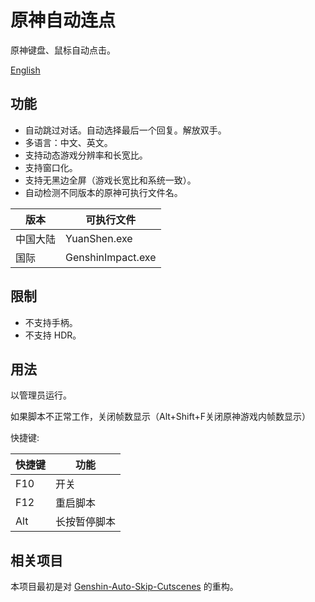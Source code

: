 # 原神自动连点

原神键盘、鼠标自动点击。

[English](README.md)

## 功能

- 自动跳过对话。自动选择最后一个回复。解放双手。
- 多语言：中文、英文。
- 支持动态游戏分辨率和长宽比。
- 支持窗口化。
- 支持无黑边全屏（游戏长宽比和系统一致）。
- 自动检测不同版本的原神可执行文件名。

| 版本 | 可执行文件 |
| ------- | --- |
| 中国大陆 | YuanShen.exe |
| 国际 | GenshinImpact.exe |

## 限制

- 不支持手柄。
- 不支持 HDR。

## 用法

以管理员运行。

如果脚本不正常工作，关闭帧数显示（Alt+Shift+F关闭原神游戏内帧数显示）

快捷键:

| 快捷键 | 功能 |
| -------- | -------- |
| F10 | 开关 |
| F12 | 重启脚本 |
| Alt | 长按暂停脚本 |

## 相关项目

本项目最初是对 [Genshin-Auto-Skip-Cutscenes](https://github.com/iyzyi/Genshin-Auto-Skip-Cutscenes) 的重构。
